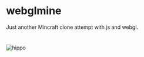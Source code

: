 # webglmine
Just another Mincraft clone attempt with js and webgl.
#
![hippo](https://s10.gifyu.com/images/testd3ee7e99858352eb.gif)

